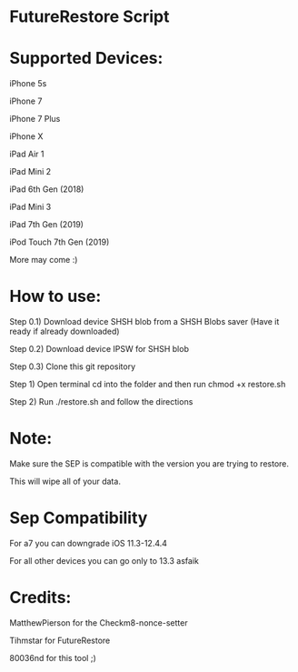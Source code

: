# FutureRestore Script

# Supported Devices:

iPhone 5s

iPhone 7

iPhone 7 Plus

iPhone X

iPad Air 1

iPad Mini 2

iPad 6th Gen (2018)

iPad Mini 3

iPad 7th Gen (2019)

iPod Touch 7th Gen (2019)

More may come :)

# How to use:

Step 0.1) Download device SHSH blob from a SHSH Blobs saver (Have it ready if already downloaded)

Step 0.2) Download device IPSW for SHSH blob

Step 0.3) Clone this git repository

Step 1) Open terminal cd into the folder and then run chmod +x restore.sh

Step 2) Run ./restore.sh and follow the directions

# Note:

Make sure the SEP is compatible with the version you are trying to restore.

This will wipe all of your data.

# Sep Compatibility

For a7 you can downgrade iOS 11.3-12.4.4

For all other devices you can go only to 13.3 asfaik

# Credits:

MatthewPierson for the Checkm8-nonce-setter

Tihmstar for FutureRestore

80036nd for this tool ;)
